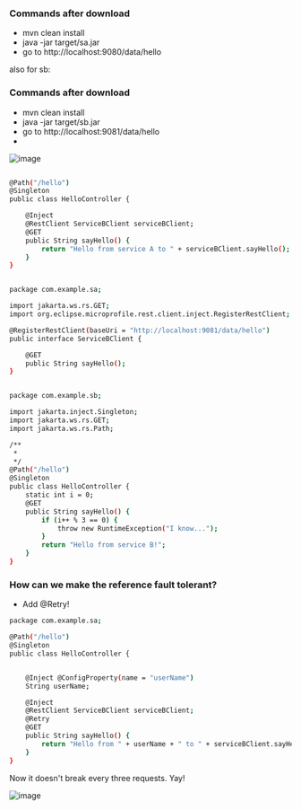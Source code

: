 ### Commands after download
- mvn clean install
- java -jar target/sa.jar
- go to
http://localhost:9080/data/hello

also for sb:

### Commands after download
- mvn clean install
- java -jar target/sb.jar
- go to
http://localhost:9081/data/hello
- 

![image](https://user-images.githubusercontent.com/27693622/223872390-572a95f0-9dda-4eb8-ba53-01ac17d87f12.png)

```bash

@Path("/hello")
@Singleton
public class HelloController {

    @Inject
    @RestClient ServiceBClient serviceBClient;
    @GET
    public String sayHello() {
        return "Hello from service A to " + serviceBClient.sayHello();
    }
}

```

```bash

package com.example.sa;

import jakarta.ws.rs.GET;
import org.eclipse.microprofile.rest.client.inject.RegisterRestClient;

@RegisterRestClient(baseUri = "http://localhost:9081/data/hello")
public interface ServiceBClient {

    @GET
    public String sayHello();
}

```

```bash

package com.example.sb;

import jakarta.inject.Singleton;
import jakarta.ws.rs.GET;
import jakarta.ws.rs.Path;

/**
 *
 */
@Path("/hello")
@Singleton
public class HelloController {
    static int i = 0;
    @GET
    public String sayHello() {
        if (i++ % 3 == 0) {
            throw new RuntimeException("I know...");
        }
        return "Hello from service B!";
    }
}
```

### How can we make the reference fault tolerant?
- Add @Retry!

```bash
package com.example.sa;

@Path("/hello")
@Singleton
public class HelloController {


    @Inject @ConfigProperty(name = "userName")
    String userName;

    @Inject
    @RestClient ServiceBClient serviceBClient;
    @Retry
    @GET
    public String sayHello() {
        return "Hello from " + userName + " to " + serviceBClient.sayHello();
    }
}
```



Now it doesn't break every three requests. Yay!

![image](https://user-images.githubusercontent.com/27693622/223878154-a20a1bb3-bd95-450a-9b51-27cae83b00a5.png)



